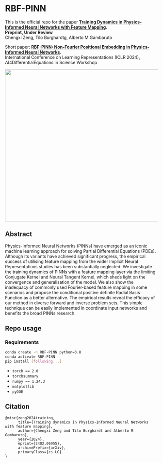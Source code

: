 # RBF-PINN
This is the official repo for the paper **[Training Dynamics in Physics-Informed Neural Networks with Feature Mapping](https://arxiv.org/abs/2402.06955)**.<br/>
**Preprint, Under Review**<br/>
Chengxi Zeng, Tilo Burghardtg, Alberto M Gambaruto<br/>

Short paper: **[RBF-PINN: Non-Fourier Positional Embedding in Physics-Informed Neural Networks](https://arxiv.org/abs/2402.08367)**.<br/>
International Conference on Learning Representations (ICLR 2024), AI4DifferentialEquations in Science Workshop

<img src="https://github.com/SimonZeng7108/RBF-PINN/blob/master/Figs/lorenz.gif" width="800" height="500"><br/>

## Abstract
Physics-Informed Neural Networks (PINNs) have emerged as an iconic machine learning approach for solving Partial Differential Equations (PDEs). Although its variants have achieved significant progress, the empirical success of utilising feature mapping from the wider Implicit Neural Representations studies has been substantially neglected. We investigate the training dynamics of PINNs with a feature mapping layer via the limiting Conjugate Kernel and Neural Tangent Kernel, which sheds light on the convergence and generalisation of the model. We also show the inadequacy of commonly used Fourier-based feature mapping in some scenarios and propose the conditional positive definite Radial Basis Function as a better alternative. The empirical results reveal the efficacy of our method in diverse forward and inverse problem sets. This simple technique can be easily implemented in coordinate input networks and benefits the broad PINNs research.

## Repo usage
### Requirements 
```Bash
conda create -n RBF-PINN python=3.8
conda activate RBF-PINN
pip install [following...]
```
- `torch == 2.0`
- `torchsummary`
- `numpy == 1.24.3`
- `matplotlib`
- `pyDOE`

## Citation
```
@misc{zeng2024training,
      title={Training dynamics in Physics-Informed Neural Networks with feature mapping}, 
      author={Chengxi Zeng and Tilo Burghardt and Alberto M Gambaruto},
      year={2024},
      eprint={2402.06955},
      archivePrefix={arXiv},
      primaryClass={cs.LG}
}
```

